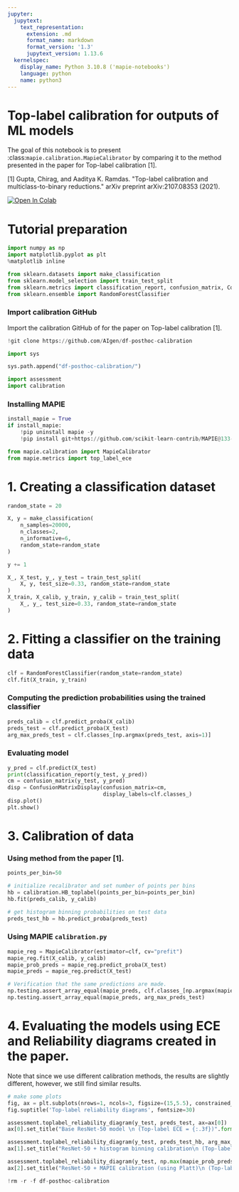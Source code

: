 ```yaml
---
jupyter:
  jupytext:
    text_representation:
      extension: .md
      format_name: markdown
      format_version: '1.3'
      jupytext_version: 1.13.6
  kernelspec:
    display_name: Python 3.10.8 ('mapie-notebooks')
    language: python
    name: python3
---
```


# Top-label calibration for outputs of ML models

The goal of this notebook is to present :class:`mapie.calibration.MapieCalibrator` by comparing it to the method presented in the paper for Top-label calibration [1].

[1] Gupta, Chirag, and Aaditya K. Ramdas. "Top-label calibration and multiclass-to-binary reductions." arXiv preprint arXiv:2107.08353 (2021).


[![Open In Colab](https://colab.research.google.com/assets/colab-badge.svg)](https://colab.research.google.com/github/scikit-learn-contrib/MAPIE/blob/master/notebooks/classification/top_label_calibration.ipynb)



# Tutorial preparation

```python
import numpy as np
import matplotlib.pyplot as plt
%matplotlib inline

from sklearn.datasets import make_classification
from sklearn.model_selection import train_test_split
from sklearn.metrics import classification_report, confusion_matrix, ConfusionMatrixDisplay
from sklearn.ensemble import RandomForestClassifier

```

### Import calibration GitHub
Import the calibration GitHub of for the paper on Top-label calibration [1].


```python
!git clone https://github.com/AIgen/df-posthoc-calibration
```

```python
import sys

sys.path.append("df-posthoc-calibration/")

import assessment
import calibration 
```

### Installing MAPIE

```python
install_mapie = True
if install_mapie:
    !pip uninstall mapie -y
    !pip install git+https://github.com/scikit-learn-contrib/MAPIE@133-enhancement-top-label-calibration
```

```python
from mapie.calibration import MapieCalibrator
from mapie.metrics import top_label_ece
```

# 1. Creating a classification dataset

```python
random_state = 20

X, y = make_classification(
    n_samples=20000,
    n_classes=2,
    n_informative=6,
    random_state=random_state
)

y += 1

X_, X_test, y_, y_test = train_test_split(
    X, y, test_size=0.33, random_state=random_state
)
X_train, X_calib, y_train, y_calib = train_test_split(
    X_, y_, test_size=0.33, random_state=random_state
)

```

# 2. Fitting a classifier on the training data

```python
clf = RandomForestClassifier(random_state=random_state)
clf.fit(X_train, y_train)

```

### Computing the prediction probabilities using the trained classifier

```python
preds_calib = clf.predict_proba(X_calib)
preds_test = clf.predict_proba(X_test)
arg_max_preds_test = clf.classes_[np.argmax(preds_test, axis=1)]
```

### Evaluating model

```python
y_pred = clf.predict(X_test)
print(classification_report(y_test, y_pred))
cm = confusion_matrix(y_test, y_pred)
disp = ConfusionMatrixDisplay(confusion_matrix=cm,
                              display_labels=clf.classes_)
disp.plot()
plt.show()
```

# 3. Calibration of data


### Using method from the paper [1].

```python
points_per_bin=50

# initialize recalibrator and set number of points per bins
hb = calibration.HB_toplabel(points_per_bin=points_per_bin)
hb.fit(preds_calib, y_calib)

# get histogram binning probabilities on test data
preds_test_hb = hb.predict_proba(preds_test)
```

### Using MAPIE `calibration.py`

```python
mapie_reg = MapieCalibrator(estimator=clf, cv="prefit")
mapie_reg.fit(X_calib, y_calib)
mapie_prob_preds = mapie_reg.predict_proba(X_test)
mapie_preds = mapie_reg.predict(X_test)

```

```python
# Verification that the same predictions are made.
np.testing.assert_array_equal(mapie_preds, clf.classes_[np.argmax(mapie_prob_preds, axis=1)])
np.testing.assert_array_equal(mapie_preds, arg_max_preds_test)
```

# 4. Evaluating the models using ECE and Reliability diagrams created in the paper.

Note that since we use different calibration methods, the results are slightly different, however, we still find similar results.

```python
# make some plots
fig, ax = plt.subplots(nrows=1, ncols=3, figsize=(15,5.5), constrained_layout=True)
fig.suptitle('Top-label reliability diagrams', fontsize=30)

assessment.toplabel_reliability_diagram(y_test, preds_test, ax=ax[0])
ax[0].set_title("Base ResNet-50 model \n (Top-label ECE = {:.3f})".format(top_label_ece(y_test, np.max(preds_test, axis=1), arg_max_preds_test)))

assessment.toplabel_reliability_diagram(y_test, preds_test_hb, arg_max_preds_test, ax=ax[1], color='g')
ax[1].set_title("ResNet-50 + histogram binning calibration\n (Top-label-ECE = {:.3f})".format(top_label_ece(y_test, preds_test_hb, arg_max_preds_test)));

assessment.toplabel_reliability_diagram(y_test, np.max(mapie_prob_preds, axis=1), arg_max_preds_test, ax=ax[2], color='g')
ax[2].set_title("ResNet-50 + MAPIE calibration (using Platt)\n (Top-label-ECE = {:.3f})".format(top_label_ece(y_test, np.max(mapie_prob_preds, axis=1), arg_max_preds_test)));
```

```python
!rm -r -f df-posthoc-calibration
```
